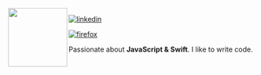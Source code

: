 <img align="left" src="https://cdn-icons-png.flaticon.com/512/1356/1356479.png" width="120">

[![linkedin](https://img.shields.io/badge/-@mperezgarcia-313131?style=flat-square&labelColor=blue&logo=LinkedIn&logoColor=white&color=blue)](https://www.linkedin.com/in/mperezgarcia/) 

[![firefox](https://img.shields.io/badge/-www.maurogarcia.com-red?style=flat-square&labelColor=red&logo=Firefox&logoColor=white&color=orange)](https://maurogarcia.carrd.co/) 

Passionate about **JavaScript & Swift**. I like to write code.
